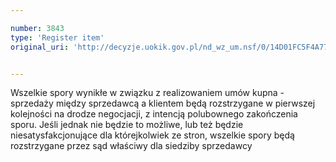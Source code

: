 ```yaml
---

number: 3843
type: 'Register item'
original_uri: 'http://decyzje.uokik.gov.pl/nd_wz_um.nsf/0/14D01FC5F4A7711AC1257A9A002DAB2C?OpenDocument'


---
```


Wszelkie spory wynikłe w związku z realizowaniem umów kupna - sprzedaży między sprzedawcą a klientem będą rozstrzygane w pierwszej kolejności na drodze negocjacji, z intencją polubownego zakończenia sporu. Jeśli jednak nie będzie to możliwe, lub też będzie niesatysfakcjonujące dla którejkolwiek ze stron, wszelkie spory będą rozstrzygane przez sąd właściwy dla siedziby sprzedawcy
